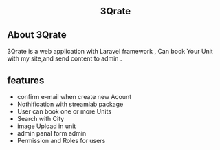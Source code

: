 ## <p align="center" >3Qrate</p>



## About 3Qrate

3Qrate is a web application  with  Laravel framework , Can book Your Unit with my site,and send content to admin .






## features



- confirm e-mail when create new Acount  
- Nothification with streamlab package
- User can book one or more Units  
- Search with City 
- image  Upload in unit 
- admin panal form admin 
- Permission and Roles  for users
  




